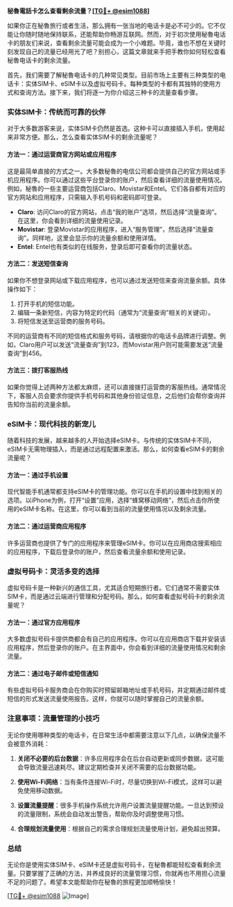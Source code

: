 **秘魯電話卡怎么查看剩余流量？[[TG💪+ @esim1088](https://t.me/s/esim1088)]**

如果你正在秘魯旅行或者生活，那么拥有一张当地的电话卡是必不可少的。它不仅能让你随时随地保持联系，还能帮助你畅游互联网。然而，对于初次使用秘魯电话卡的朋友们来说，查看剩余流量可能会成为一个小难题。毕竟，谁也不想在关键时刻发现自己的流量已经用光了吧？别担心，这篇文章就来手把手教你如何轻松查看秘魯电话卡的剩余流量。

首先，我们需要了解秘魯电话卡的几种常见类型。目前市场上主要有三种类型的电话卡：实体SIM卡、eSIM卡以及虚拟号码卡。每种类型的卡都有其独特的使用方式和查询方法。接下来，我们将逐一为你介绍这三种卡的流量查看步骤。

### 实体SIM卡：传统而可靠的伙伴

对于大多数游客来说，实体SIM卡仍然是首选。这种卡可以直接插入手机，使用起来非常方便。那么，怎么查看实体SIM卡的剩余流量呢？

#### 方法一：通过运营商官方网站或应用程序

这是最简单直接的方式之一。大多数秘魯的电信公司都会提供自己的官方网站或手机应用程序。你可以通过这些平台登录你的账户，然后查看详细的流量使用情况。例如，秘魯的一些主要运营商包括Claro、Movistar和Entel。它们各自都有对应的官方网站和应用程序，只需输入手机号码和密码即可登录。

- **Claro**: 访问Claro的官方网站，点击“我的账户”选项，然后选择“流量查询”。在这里，你会看到详细的流量使用记录。
- **Movistar**: 登录Movistar的应用程序，进入“服务管理”，然后选择“流量查询”。同样地，这里会显示你的流量余额和使用详情。
- **Entel**: Entel也有类似的在线服务，登录后即可查看你的流量状态。

#### 方法二：发送短信查询

如果你不想登录网站或下载应用程序，也可以通过发送短信来查询流量余额。具体操作如下：

1. 打开手机的短信功能。
2. 编辑一条新短信，内容为特定的代码（通常为“流量查询”相关的关键词）。
3. 将短信发送至运营商的服务号码。

不同的运营商有不同的短信格式和服务号码，请根据你的电话卡品牌进行调整。例如，Claro用户可以发送“流量查询”到123，而Movistar用户则可能需要发送“流量查询”到456。

#### 方法三：拨打客服热线

如果你觉得上述两种方法都太麻烦，还可以直接拨打运营商的客服热线。通常情况下，客服人员会要求你提供手机号码和其他身份验证信息，之后他们会帮你查询并告知你当前的流量余额。

### eSIM卡：现代科技的新宠儿

随着科技的发展，越来越多的人开始选择eSIM卡。与传统的实体SIM卡不同，eSIM卡无需物理插入，而是通过远程配置来激活。那么，如何查看eSIM卡的剩余流量呢？

#### 方法一：通过手机设置

现代智能手机通常都支持eSIM卡的管理功能。你可以在手机的设置中找到相关的选项。以iPhone为例，打开“设置”应用，选择“蜂窝移动网络”，然后点击你所使用的eSIM卡名称。在这里，你可以看到当前的流量使用情况以及剩余流量。

#### 方法二：通过运营商应用程序

许多运营商也提供了专门的应用程序来管理eSIM卡。你可以在应用商店搜索相应的应用程序，下载后登录你的账户，然后查看流量余额和使用记录。

### 虚拟号码卡：灵活多变的选择

虚拟号码卡是一种新兴的通信工具，尤其适合短期旅行者。它们通常不需要实体SIM卡，而是通过云端进行管理和分配号码。那么，如何查看虚拟号码卡的剩余流量呢？

#### 方法一：通过官方应用程序

大多数虚拟号码卡提供商都会有自己的应用程序。你可以在应用商店下载并安装该应用程序，然后登录你的账户。在主界面中，你会看到详细的流量使用情况和剩余流量。

#### 方法二：通过电子邮件或短信通知

有些虚拟号码卡服务商会在你购买时预留邮箱地址或手机号码，并定期通过邮件或短信的形式发送流量使用报告。这样，你就可以随时掌握自己的流量余额。

### 注意事项：流量管理的小技巧

无论你使用哪种类型的电话卡，在日常生活中都需要注意以下几点，以确保流量不会被意外消耗：

1. **关闭不必要的后台数据**：许多应用程序会在后台自动更新或同步数据，这可能会导致流量迅速耗尽。建议定期检查并关闭不需要的后台数据功能。
   
2. **使用Wi-Fi网络**：当有条件连接Wi-Fi时，尽量切换到Wi-Fi模式，这样可以避免使用移动数据。

3. **设置流量提醒**：很多手机操作系统允许用户设置流量提醒功能。一旦达到预设的流量限制，系统会自动发出警告，帮助你及时调整使用习惯。

4. **合理规划流量使用**：根据自己的需求合理规划流量使用计划，避免超出预算。

### 总结

无论你是使用实体SIM卡、eSIM卡还是虚拟号码卡，在秘魯都能轻松查看剩余流量。只要掌握了正确的方法，并养成良好的流量管理习惯，你就再也不用担心流量不足的问题了。希望本文能帮助你在秘魯的旅程更加顺畅愉快！

[[TG💪+ @esim1088](https://t.me/s/esim1088) ![Image](https://i.postimg.cc/4NQfJmqS/Snipaste-2025-05-13-00-14-12.png)]